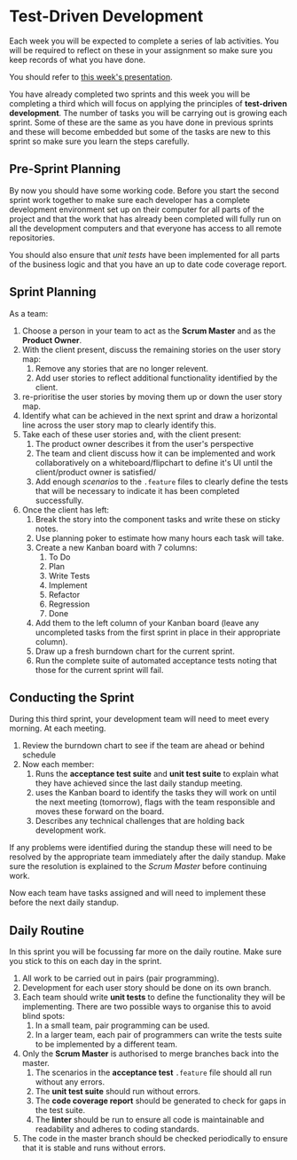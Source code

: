 
# Test-Driven Development

Each week you will be expected to complete a series of lab activities. You will be required to reflect on these in your assignment so make sure you keep records of what you have done.

You should refer to [this week's presentation](https://drive.google.com/open?id=1mqtXeAPd0uhShlDuvd4G25thJHE-AdHOEB-qwf-anB8).

You have already completed two sprints and this week you will be completing a third which will focus on applying the principles of **test-driven development**. The number of tasks you will be carrying out is growing each sprint. Some of these are the same as you have done in previous sprints and these will become embedded but some of the tasks are new to this sprint so make sure you learn the steps carefully.

## Pre-Sprint Planning

By now you should have some working code. Before you start the second sprint work together to make sure each developer has a complete development environment set up on their computer for all parts of the project and that the work that has already been completed will fully run on all the development computers and that everyone has access to all remote repositories.

You should also ensure that _unit tests_ have been implemented for all parts of the business logic and that you have an up to date code coverage report.

## Sprint Planning

As a team:

1. Choose a person in your team to act as the **Scrum Master** and as the **Product Owner**.
2. With the client present, discuss the remaining stories on the user story map:
    1. Remove any stories that are no longer relevent.
    2. Add user stories to reflect additional functionality identified by the client.
3. re-prioritise the user stories by moving them up or down the user story map.
4. Identify what can be achieved in the next sprint and draw a horizontal line across the user story map to clearly identify this.
5. Take each of these user stories and, with the client present:
    1. The product owner describes it from the user's perspective
    2. The team and client discuss how it can be implemented and work collaboratively on a whiteboard/flipchart to define it's UI until the client/product owner is satisfied/
    3. Add enough _scenarios_ to the `.feature` files to clearly define the tests that will be necessary to indicate it has been completed successfully.
6. Once the client has left:
    1. Break the story into the component tasks and write these on sticky notes.
    2. Use planning poker to estimate how many hours each task will take.
    3. Create a new Kanban board with 7 columns:
        1. To Do
        2. Plan
        3. Write Tests
        4. Implement
        5. Refactor
        6. Regression
        7. Done
    4. Add them to the left column of your Kanban board (leave any uncompleted tasks from the first sprint in place in their appropriate column).
    5. Draw up a fresh burndown chart for the current sprint.
    6. Run the complete suite of automated acceptance tests noting that those for the current sprint will fail.

## Conducting the Sprint

During this third sprint, your development team will need to meet every morning. At each meeting.

1. Review the burndown chart to see if the team are ahead or behind schedule
2. Now each member:
    1. Runs the **acceptance test suite** and **unit test suite** to explain what they have achieved since the last daily standup meeting.
    2. uses the Kanban board to identify the tasks they will work on until the next meeting (tomorrow), flags with the team responsible and moves these forward on the board.
    3. Describes any technical challenges that are holding back development work.

If any problems were identified during the standup these will need to be resolved by the appropriate team immediately after the daily standup. Make sure the resolution is explained to the _Scrum Master_ before continuing work.

Now each team have tasks assigned and will need to implement these before the next daily standup.

## Daily Routine

In this sprint you will be focussing far more on the daily routine. Make sure you stick to this on each day in the sprint.

1. All work to be carried out in pairs (pair programming).
2. Development for each user story should be done on its own branch.
3. Each team should write **unit tests** to define the functionality they will be implementing. There are two possible ways to organise this to avoid blind spots:
    1. In a small team, pair programming can be used.
    2. In a larger team, each pair of programmers can write the tests suite to be implemented by a different team.
3. Only the **Scrum Master** is authorised to merge branches back into the master.
    1. The scenarios in the **acceptance test** `.feature` file should all run without any errors.
    2. The **unit test suite** should run without errors.
    3. The **code coverage report** should be generated to check for gaps in the test suite.
    2. The **linter** should be run to ensure all code is maintainable and readability and adheres to coding standards.
4. The code in the master branch should be checked periodically to ensure that it is stable and runs without errors.
